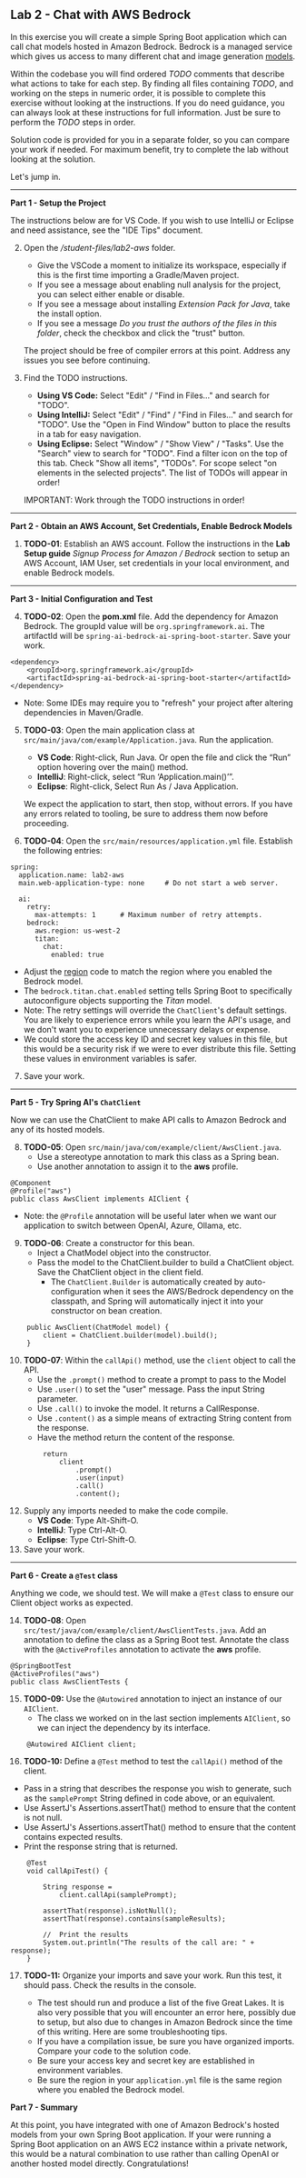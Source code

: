 ## Lab 2 - Chat with AWS Bedrock

In this exercise you will create a simple Spring Boot application which can call chat models hosted in Amazon Bedrock.  Bedrock is a managed service which gives us access to many different chat and image generation [models](https://docs.aws.amazon.com/bedrock/latest/userguide/model-ids.html#model-ids-arns).  

Within the codebase you will find ordered *TODO* comments that describe what actions to take for each step.  By finding all files containing *TODO*, and working on the steps in numeric order, it is possible to complete this exercise without looking at the instructions.  If you do need guidance, you can always look at these instructions for full information.  Just be sure to perform the *TODO* steps in order.

Solution code is provided for you in a separate folder, so you can compare your work if needed.  For maximum benefit, try to complete the lab without looking at the solution.

Let's jump in.

---
**Part 1 - Setup the Project**

The instructions below are for VS Code. If you wish to use IntelliJ or Eclipse and need assistance, see the "IDE Tips" document.

2. Open the _/student-files/lab2-aws_ folder.  
    * Give the VSCode a moment to initialize its workspace, especially if this is the first time importing a Gradle/Maven project.
    * If you see a message about enabling null analysis for the project, you can select either enable or disable.
    * If you see a message about installing _Extension Pack for Java_, take the install option.
    * If you see a message _Do you trust the authors of the files in this folder_, check the checkbox and click the "trust" button.

    The project should be free of compiler errors at this point.  Address any issues you see before continuing.

1. Find the TODO instructions.

    * **Using VS Code:** Select "Edit" / "Find in Files..." and search for "TODO".
    * **Using IntelliJ:**  Select "Edit" / "Find" / "Find in Files..." and search for "TODO".  Use the "Open in Find Window" button to place the results in a tab for easy navigation.
    * **Using Eclipse:** Select "Window" / "Show View" / "Tasks".  Use the "Search" view to search for "TODO".  Find a filter icon on the top of this tab.  Check "Show all items", "TODOs".  For scope select "on elements in the selected projects".  The list of TODOs will appear in order!

    IMPORTANT: Work through the TODO instructions in order!   


---
**Part 2 - Obtain an AWS Account, Set Credentials, Enable Bedrock Models**

1. **TODO-01**: Establish an AWS account. Follow the instructions in the **Lab Setup guide** _Signup Process for Amazon / Bedrock_ section to setup an AWS Account, IAM User, set credentials in your local environment, and enable Bedrock models.


---
**Part 3 - Initial Configuration and Test**

4. **TODO-02**: Open the **pom.xml** file.  Add the dependency for Amazon Bedrock.  The groupId value will be `org.springframework.ai`.  The artifactId will be `spring-ai-bedrock-ai-spring-boot-starter`.  Save your work.

```
<dependency>
	<groupId>org.springframework.ai</groupId>
	<artifactId>spring-ai-bedrock-ai-spring-boot-starter</artifactId>
</dependency>
```
- Note: Some IDEs may require you to "refresh" your project after altering dependencies in Maven/Gradle.

5.  **TODO-03**: Open the main application class at `src/main/java/com/example/Application.java`.  Run the application.

    * **VS Code**: Right-click, Run Java.  Or open the file and click the “Run” option hovering over the main() method.
    * **IntelliJ**: Right-click, select “Run ‘Application.main()’”. 
    * **Eclipse**: Right-click, Select Run As / Java Application.

    We expect the application to start, then stop, without errors.  If you have any errors related to tooling, be sure to address them now before proceeding.

1.  **TODO-04**: Open the `src/main/resources/application.yml` file.  Establish the following entries:

```
spring:
  application.name: lab2-aws
  main.web-application-type: none     # Do not start a web server.

  ai:
    retry:
      max-attempts: 1      # Maximum number of retry attempts.
    bedrock:
      aws.region: us-west-2
      titan:
        chat:
          enabled: true
```

  - Adjust the [region](https://docs.aws.amazon.com/AWSEC2/latest/UserGuide/using-regions-availability-zones.html#concepts-regions) code to match the region where you enabled the Bedrock model.
  - The `bedrock.titan.chat.enabled` setting tells Spring Boot to specifically autoconfigure objects supporting the _Titan_ model.  
  - Note: The retry settings will override the `ChatClient`'s default settings.  You are likely to experience errors while you learn the API's usage, and we don't want you to experience unnecessary delays or expense.
  - We could store the access key ID and secret key values in this file, but this would be a security risk if we were to ever distribute this file.  Setting these values in environment variables is safer.

7.  Save your work.  

---
**Part 5 - Try Spring AI's `ChatClient`**

Now we can use the ChatClient to make API calls to Amazon Bedrock and any of its hosted models.

8. **TODO-05**:  Open `src/main/java/com/example/client/AwsClient.java`.  
    - Use a stereotype annotation to mark this class as a Spring bean.  
    - Use another annotation to assign it to the **aws** profile.

```
@Component
@Profile("aws")
public class AwsClient implements AIClient {
```
- Note: the `@Profile` annotation will be useful later when we want our application to switch between OpenAI, Azure, Ollama, etc.

9. **TODO-06**: Create a constructor for this bean.  
    - Inject a ChatModel object into the constructor.  
    - Pass the model to the ChatClient.builder to build a ChatClient object.  Save the ChatClient object in the client field.
        - The `ChatClient.Builder` is automatically created by auto-configuration when it sees the AWS/Bedrock dependency on the classpath, and Spring will automatically inject it into your constructor on bean creation.  

```
    public AwsClient(ChatModel model) {
        client = ChatClient.builder(model).build();
    }
```

10. **TODO-07**:  Within the `callApi()` method, use the `client` object to call the API.
    *  Use the `.prompt()` method to create a prompt to pass to the Model
    *  Use `.user()` to set the "user" message. Pass the input String parameter.
    *  Use `.call()` to invoke the model.  It returns a CallResponse.
    *  Use `.content()` as a simple means of extracting String content from the response. 
    *  Have the method return the content of the response.
```
        return 
            client
                .prompt()
                .user(input)
                .call()
                .content();
```

12. Supply any imports needed to make the code compile.
    * **VS Code**: Type Alt-Shift-O.
    * **IntelliJ**: Type Ctrl-Alt-O.
    * **Eclipse**: Type Ctrl-Shift-O.
1. Save your work.

---
**Part 6 - Create a `@Test` class**

Anything we code, we should test.  We will make a `@Test` class to ensure our Client object works as expected.

14. **TODO-08**:  Open `src/test/java/com/example/client/AwsClientTests.java`.  Add an annotation to define the class as a Spring Boot test.  Annotate the class with the `@ActiveProfiles` annotation to activate the **aws** profile.

```
@SpringBootTest
@ActiveProfiles("aws")
public class AwsClientTests {
```

15. **TODO-09:** Use the `@Autowired` annotation to inject an instance of our `AIClient`.
    - The class we worked on in the last section implements `AIClient`, so we can inject the dependency by its interface.

```
    @Autowired AIClient client;
```

16.  **TODO-10:** Define a `@Test` method to test the `callApi()` method of the client.

  * Pass in a string that describes the response you wish to generate, such as the `samplePrompt` String defined in code above, or an equivalent.
  * Use AssertJ's Assertions.assertThat() method to ensure that the content is not null.
  * Use AssertJ's Assertions.assertThat() method to ensure that the content contains expected results.
  * Print the response string that is returned.

```
	@Test
	void callApiTest() {

        String response =
            client.callApi(samplePrompt);

        assertThat(response).isNotNull();
        assertThat(response).contains(sampleResults);
    
		//	Print the results
		System.out.println("The results of the call are: " + response);
    }
```
17. **TODO-11:**  Organize your imports and save your work.  Run this test, it should pass.  Check the results in the console.

    * The test should run and produce a list of the five Great Lakes.  It is also very possible that you will encounter an error here, possibly due to setup, but also due to changes in Amazon Bedrock since the time of this writing.  Here are some troubleshooting tips.
    * If you have a compilation issue, be sure you have organized imports.  Compare your code to the solution code.
    * Be sure your access key and secret key are established in environment variables.
    * Be sure the region in your `application.yml` file is the same region where you enabled the Bedrock model.


**Part 7 - Summary**

At this point, you have integrated with one of Amazon Bedrock's hosted models from your own Spring Boot application.  If your were running a Spring Boot application on an AWS EC2 instance within a private network, this would be a natural combination to use rather than calling OpenAI or another hosted model directly.  Congratulations! 

